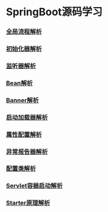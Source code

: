 # SpringBoot源码学习

### [全局流程解析](https://blog.xianglin.store/posts/%E5%85%A8%E5%B1%80%E6%B5%81%E7%A8%8B%E8%A7%A3%E6%9E%90-springboot%E6%BA%90%E7%A0%81%E5%AD%A6%E4%B9%A0/)

### [初始化器解析](https://blog.xianglin.store/posts/%E5%88%9D%E5%A7%8B%E5%8C%96%E5%99%A8%E8%A7%A3%E6%9E%90-springboot%E6%BA%90%E7%A0%81%E5%AD%A6%E4%B9%A0/)

### [监听器解析](https://blog.xianglin.store/posts/%E7%9B%91%E5%90%AC%E5%99%A8%E8%A7%A3%E6%9E%90-springboot%E6%BA%90%E7%A0%81%E5%AD%A6%E4%B9%A0/)

### [Bean解析](https://blog.xianglin.store/posts/bean%E8%A7%A3%E6%9E%90-springboot%E6%BA%90%E7%A0%81%E5%AD%A6%E4%B9%A0/)

### [Banner解析](https://blog.xianglin.store/posts/banner%E8%A7%A3%E6%9E%90-springboot%E6%BA%90%E7%A0%81%E5%AD%A6%E4%B9%A0/)

### [启动加载器解析](https://blog.xianglin.store/posts/%E5%90%AF%E5%8A%A8%E5%8A%A0%E8%BD%BD%E5%99%A8%E8%A7%A3%E6%9E%90-springboot%E6%BA%90%E7%A0%81%E5%AD%A6%E4%B9%A0/)

### [属性配置解析](https://blog.xianglin.store/posts/%E5%B1%9E%E6%80%A7%E9%85%8D%E7%BD%AE%E8%A7%A3%E6%9E%90-springboot%E6%BA%90%E7%A0%81%E5%AD%A6%E4%B9%A0/)

### [异常报告器解析](https://blog.xianglin.store/posts/%E5%BC%82%E5%B8%B8%E6%8A%A5%E5%91%8A%E5%99%A8%E8%A7%A3%E6%9E%90-springboot%E6%BA%90%E7%A0%81%E5%AD%A6%E4%B9%A0/)

### [配置类解析](https://blog.xianglin.store/posts/%E9%85%8D%E7%BD%AE%E7%B1%BB%E8%A7%A3%E6%9E%90-springboot%E6%BA%90%E7%A0%81%E5%AD%A6%E4%B9%A0/)

### [Servlet容器启动解析](https://blog.xianglin.store/posts/servlet%E5%AE%B9%E5%99%A8%E5%90%AF%E5%8A%A8%E8%A7%A3%E6%9E%90-springboot%E6%BA%90%E7%A0%81%E5%AD%A6%E4%B9%A0/)

### [Starter原理解析](https://blog.xianglin.store/posts/starter%E5%8E%9F%E7%90%86%E8%A7%A3%E6%9E%90-springboot%E6%BA%90%E7%A0%81%E5%AD%A6%E4%B9%A0/)